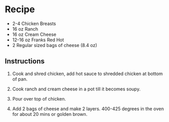 # Recipe
- 2-4 Chicken Breasts
- 16 oz Ranch
- 16 oz Cream Cheese
- 12-16 oz Franks Red Hot
- 2 Regular sized bags of cheese (8.4 oz)

## Instructions
1) Cook and shred chicken, add hot sauce to shredded chicken at bottom of pan.

2) Cook ranch and cream cheese in a pot till it becomes soupy.

3) Pour over top of chicken.

4) Add 2 bags of cheese and make 2 layers. 400-425 degrees in the oven for about 20 mins or golden brown.
